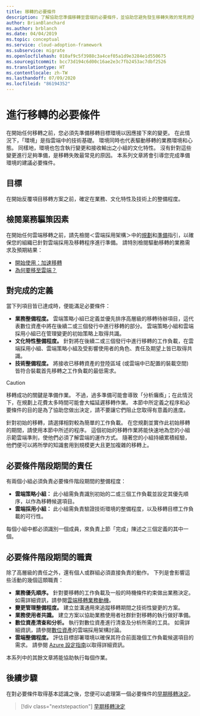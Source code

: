 ```yaml
---
title: 移轉的必要條件
description: 了解協助您準備移轉至雲端的必要條件，並協助您避免發生移轉失敗的常見原因。
author: BrianBlanchard
ms.author: brblanch
ms.date: 04/04/2019
ms.topic: conceptual
ms.service: cloud-adoption-framework
ms.subservice: migrate
ms.openlocfilehash: 010af9c5f3988c3a4cef05a1d9e3284e1d550675
ms.sourcegitcommit: bcc73d194c6d00c16ae2e3c7fb2453ac7dbf2526
ms.translationtype: HT
ms.contentlocale: zh-TW
ms.lasthandoff: 07/09/2020
ms.locfileid: "86194352"
---
```

# <a name="prerequisites-for-migration"></a>進行移轉的必要條件

在開始任何移轉之前，您必須先準備移轉目標環境以因應接下來的變更。 在此情況下，「環境」是指雲端中的技術基礎。 環境同時也代表驅動移轉的業務環境和心態。 同樣地，環境也包含執行變更和接收輸出之小組的文化特性。 沒有針對這些變更進行足夠準備，是移轉失敗最常見的原因。 本系列文章將會引導您完成準備環境的建議必要條件。

## <a name="objective"></a>目標

在開始反覆項目移轉方案之前，確定在業務、文化特性及技術上的整備程度。

## <a name="review-business-drivers"></a>檢閱業務驅策因素

在開始任何雲端移轉之前，請先檢閱＜雲端採用架構＞中的[規劃](../../../strategy/index.md)和[準備](../../../ready/index.md)指引，以確保您的組織已針對雲端採用及移轉程序進行準備。 請特別檢閱驅動移轉的業務需求及預期結果：

- [開始使用：加速移轉](../../../get-started/migrate.md)
- [為何要移至雲端？](../../../strategy/motivations.md)

## <a name="definition-of-done"></a>對完成的定義

當下列項目皆已達成時，便能滿足必要條件：

- **業務整備程度。** 雲端策略小組已定義並優先排序高層級的移轉待辦項目，這代表數位資產中將在後續二或三個發行中進行移轉的部分。 雲端策略小組和雲端採用小組已在管理變更的初始策略上取得共識。
- **文化特性整備程度。** 針對將在後續二或三個發行中進行移轉的工作負載，在雲端採用小組、雲端策略小組及受影響使用者的角色、責任及期望上皆已取得共識。
- **技術整備程度。** 將接收已移轉資產的登陸區域 (或雲端中已配置的裝載空間) 皆符合裝載首先移轉之工作負載的最低需求。

> [!CAUTION]
> 移轉成功的關鍵是準備作業。 不過，過多準備可能會導致「分析癱瘓」；在此情況下，在規劃上花費太多時間可能會大幅延遲移轉作業。 本節中所定義之程序和必要條件的目的是為了協助您做出決定，請不要讓它們阻止您取得有意義的進度。
>
> 針對初始的移轉，請選擇相對較為簡單的工作負載。 在您規劃並實作此初始移轉的期間，請使用本節中所述的程序。 這個初始的移轉作業將能快速地為您的小組示範雲端準則，使他們必須了解雲端的運作方式。 隨著您的小組持續累積經驗，他們便可以將所學的知識套用到規模更大且更加複雜的移轉上。

## <a name="accountability-during-prerequisites"></a>必要條件階段期間的責任

有兩個小組必須負責必要條件階段期間的整備程度：

- **雲端策略小組：** 此小組需負責識別初始的二或三個工作負載並設定其優先順序，以作為移轉候選項目。
- **雲端採用小組：** 此小組需負責驗證技術環境的整備程度，以及移轉目標工作負載的可行性。

每個小組中都必須識別一個成員，來負責上節「完成」陳述之三個定義的其中一個。

## <a name="responsibilities-during-prerequisites"></a>必要條件階段期間的職責

除了高層級的責任之外，還有個人或群組必須直接負責的動作。 下列是會影響這些活動的幾個這類職責：

- **業務優先順序。** 針對要移轉的工作負載及一般的時機條件約束做出業務決定。 如需詳細資訊，請參閱[雲端移轉業務動機](../../../strategy/motivations.md)。
- **變更管理整備程度。** 建立並溝通用來追蹤移轉期間之技術性變更的方案。
- **業務使用者共識。** 建立方案以協助業務使用者社群針對移轉的執行做好準備。
- **數位資產清查和分析。** 執行對數位資產進行清查及分析所需的工具。 如需詳細資訊，請參閱[數位資產](../../../digital-estate/index.md)的雲端採用架構討論。
- **雲端整備程度。** 評估目標部署環境以確保其符合前面幾個工作負載候選項目的需求。 請參閱 [Azure 設定指南](../../../ready/azure-setup-guide/index.md)以取得詳細資訊。

本系列中的其餘文章將能協助執行每個作業。

## <a name="next-steps"></a>後續步驟

在對必要條件取得基本認識之後，您便可以處理第一個必要條件的[早期移轉決定](./decisions.md)。

> [!div class="nextstepaction"]
> [早期移轉決定](./decisions.md)
